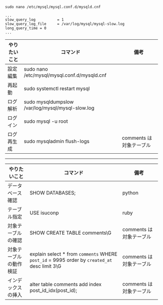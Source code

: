 ```
sudo nano /etc/mysql/mysql.conf.d/mysqld.cnf

...
slow_query_log          = 1
slow_query_log_file     = /var/log/mysql/mysql-slow.log
long_query_time = 0
...
```

|  やりたいこと  |     コマンド      | 備考 |
| --- | ----------- | ------- |
| 設定編集    | sudo nano /etc/mysql/mysql.conf.d/mysqld.cnf |       |
| 再起動    | sudo systemctl restart mysql |       |
|  ログ解析   | sudo mysqldumpslow /var/log/mysql/mysql-slow.log |       |
| ログイン    | sudo mysql -u root |      |
| ログ再生成 | sudo mysqladmin flush-logs |  comments は対象テーブル |

---
|  やりたいこと  |     コマンド      | 備考 |
| --- | ----------- | ------- |
| データベース確認    | SHOW DATABASES; |   python |
| テーブル指定    | USE isuconp |     ruby |
| 対象テーブルの確認 | SHOW CREATE TABLE comments\G |  comments は対象テーブル |
| 対象テーブルの動作検証 | explain select * from `comments` WHERE `post_id` = 9995 order by `created_at` desc limit 3\G |  comments は対象テーブル |
| インデックスの挿入 | alter table comments add index post_id_idx(post_id); |  comments は対象テーブル |
